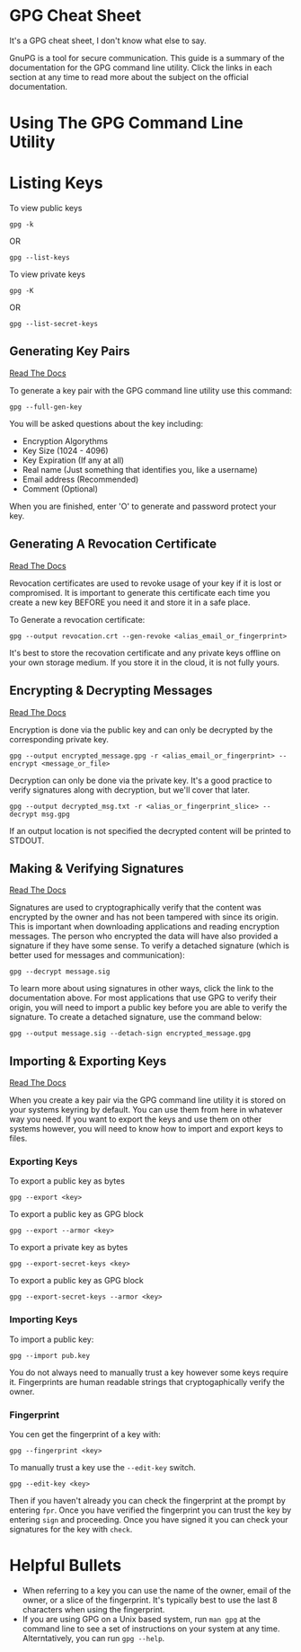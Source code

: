# GPG Cheat Sheet
It's a GPG cheat sheet, I don't know what else to say.

GnuPG is a tool for secure communication. This guide is a summary of the documentation for the GPG command line utility. Click the links in each section at any time to read more about the subject on the official documentation.

# Using The GPG Command Line Utility

# Listing Keys
To view public keys
```
gpg -k
```
OR
```
gpg --list-keys
```

To view private keys
```
gpg -K
```
OR
```
gpg --list-secret-keys
```

## Generating Key Pairs
[Read The Docs](https://www.gnupg.org/gph/en/manual/c14.html)

To generate a key pair with the GPG command line utility use this command:
```
gpg --full-gen-key
```

You will be asked questions about the key including:
* Encryption Algorythms
* Key Size (1024 - 4096)
* Key Expiration (If any at all)
* Real name (Just something that identifies you, like a username)
* Email address (Recommended)
* Comment (Optional)

When you are finished, enter 'O' to generate and password protect your key.

## Generating A Revocation Certificate
[Read The Docs](https://www.gnupg.org/gph/en/manual/c14.html)

Revocation certificates are used to revoke usage of your key if it is lost or compromised. It is important to generate this certificate each time you create a new key BEFORE you need it and store it in a safe place.

To Generate a revocation certificate:
```
gpg --output revocation.crt --gen-revoke <alias_email_or_fingerprint>
```

It's best to store the recovation certificate and any private keys offline on your own storage medium. If you store it in the cloud, it is not fully yours.

## Encrypting & Decrypting Messages
[Read The Docs](https://www.gnupg.org/gph/en/manual/x110.html)

Encryption is done via the public key and can only be decrypted by the corresponding private key.
```
gpg --output encrypted_message.gpg -r <alias_email_or_fingerprint> --encrypt <message_or_file>
```

Decryption can only be done via the private key. It's a good practice to verify signatures along with decryption, but we'll cover that later.
```
gpg --output decrypted_msg.txt -r <alias_or_fingerprint_slice> --decrypt msg.gpg
```

If an output location is not specified the decrypted content will be printed to STDOUT.

## Making & Verifying Signatures
[Read The Docs](https://www.gnupg.org/gph/en/manual/x135.html)

Signatures are used to cryptographically verify that the content was encrypted by the owner and has not been tampered with since its origin. This is important when downloading applications and reading encryption messages. The person who encrypted the data will have also provided a signature if they have some sense. To verify a detached signature (which is better used for messages and communication):

```
gpg --decrypt message.sig
```

To learn more about using signatures in other ways, click the link to the documentation above. For most applications that use GPG to verify their origin, you will need to import a public key before you are able to verify the signature. To create a detached signature, use the command below:

```
gpg --output message.sig --detach-sign encrypted_message.gpg
```

## Importing & Exporting Keys
[Read The Docs](https://www.gnupg.org/gph/en/manual/x56.html)

When you create a key pair via the GPG command line utility it is stored on your systems keyring by default. You can use them from here in whatever way you need. If you want to export the keys and use them on other systems however, you will need to know how to import and export keys to files.


### Exporting Keys

To export a public key as bytes
```
gpg --export <key>
```
To export a public key as GPG block
```
gpg --export --armor <key>
```

To export a private key as bytes
```
gpg --export-secret-keys <key>
```
To export a public key as GPG block
```
gpg --export-secret-keys --armor <key>
```

### Importing Keys

To import a public key:
```
gpg --import pub.key
```

You do not always need to manually trust a key however some keys require it. Fingerprints are human readable strings that cryptogaphically verify the owner.

### Fingerprint
You cen get the fingerprint of a key with:
```
gpg --fingerprint <key>
```

To manually trust a key use the `--edit-key` switch.
```
gpg --edit-key <key>
```

Then if you haven't already you can check the fingerprint at the prompt by entering `fpr`. Once you have verified the fingerprint you can trust the key by entering `sign` and proceeding. Once you have signed it you can check your signatures for the key with `check`.


# Helpful Bullets
* When referring to a key you can use the name of the owner, email of the owner, or a slice of the fingerprint. It's typically best to use the last 8 characters when using the fingerprint.
* If you are using GPG on a Unix based system, run `man gpg` at the command line to see a set of instructions on your system at any time. Alterntatively, you can run `gpg --help`.



